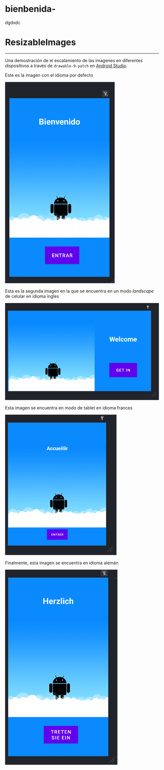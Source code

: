 # bienbenida-
dgdxdc
# ResizableImages
---------------------------
Una demostración de el escalamiento de las imagenes en diferentes dispositivos a través de ```drawable-9-patch``` en [Android Studio](https://developer.android.com/studio?gclid=Cj0KCQjw5ZSWBhCVARIsALERCvy22dZbEaJYG-Dud3xZKxVp7N8id2k8FdwmRe8HChCOzHiq6PXqiLAaArKpEALw_wcB&gclsrc=aw.ds).

Este es la imagen con el idioma por defecto

![layout-defLanguage](https://github.com/AlanDCha/ResizableImages/blob/main/imgs/layout.png)

Esta es la segunda imagen en la que se encuentra en un modo *landscape* de celular en idioma ingles

![layout-land](https://github.com/AlanDCha/ResizableImages/blob/main/imgs/layout-land.png)

Esta imagen se encuentra en modo de tablet en idioma frances

![layout-land](https://github.com/AlanDCha/ResizableImages/blob/main/imgs/tablet.png)

Finalmente, esta imagen se encuentra en idioma alemán

![layout-land](https://github.com/AlanDCha/ResizableImages/blob/main/imgs/layout-german.png)
